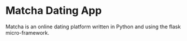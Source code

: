 
# Matcha Dating App
Matcha is an online dating platform written in Python and using the flask
micro-framework.
